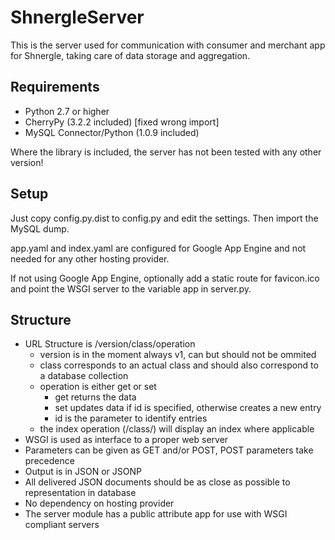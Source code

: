 ShnergleServer
==============

This is the server used for communication with consumer and merchant app for Shnergle, taking care of data storage and aggregation.

Requirements
------------

 * Python 2.7 or higher
 * CherryPy (3.2.2 included) [fixed wrong import]
 * MySQL Connector/Python (1.0.9 included)

Where the library is included, the server has not been tested with any other version!


Setup
-----

Just copy config.py.dist to config.py and edit the settings. Then import the MySQL dump.

app.yaml and index.yaml are configured for Google App Engine and not needed for any other hosting provider.

If not using Google App Engine, optionally add a static route for favicon.ico and point the WSGI server to the variable app in server.py.


Structure
---------
 
 * URL Structure is /version/class/operation
   * version is in the moment always v1, can but should not be ommited
   * class corresponds to an actual class and should also correspond to a database collection
   * operation is either get or set
     * get returns the data
     * set updates data if id is specified, otherwise creates a new entry
	 * id is the parameter to identify entries
   * the index operation (/class/) will display an index where applicable
 * WSGI is used as interface to a proper web server
 * Parameters can be given as GET and/or POST, POST parameters take precedence
 * Output is in JSON or JSONP
 * All delivered JSON documents should be as close as possible to representation in database
 * No dependency on hosting provider
 * The server module has a public attribute app for use with WSGI compliant servers
